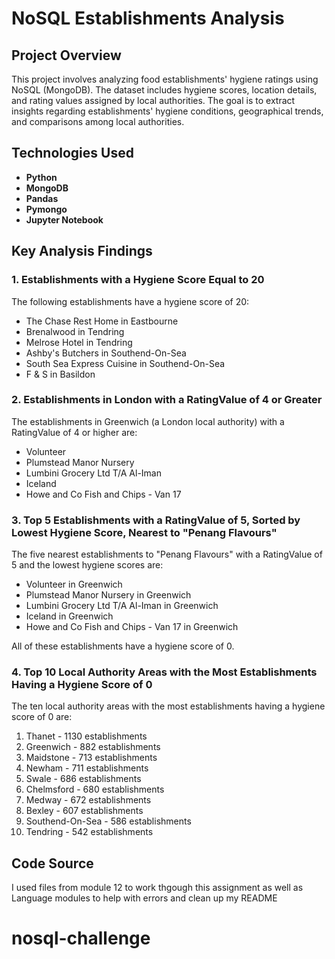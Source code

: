 # NoSQL Establishments Analysis

## Project Overview
This project involves analyzing food establishments' hygiene ratings using NoSQL (MongoDB). The dataset includes hygiene scores, location details, and rating values assigned by local authorities. The goal is to extract insights regarding establishments' hygiene conditions, geographical trends, and comparisons among local authorities.

## Technologies Used
- **Python**
- **MongoDB**
- **Pandas**
- **Pymongo**
- **Jupyter Notebook**

## Key Analysis Findings

### **1. Establishments with a Hygiene Score Equal to 20**
The following establishments have a hygiene score of 20:
- The Chase Rest Home in Eastbourne
- Brenalwood in Tendring
- Melrose Hotel in Tendring
- Ashby's Butchers in Southend-On-Sea
- South Sea Express Cuisine in Southend-On-Sea
- F & S in Basildon

### **2. Establishments in London with a RatingValue of 4 or Greater**
The establishments in Greenwich (a London local authority) with a RatingValue of 4 or higher are:
- Volunteer
- Plumstead Manor Nursery
- Lumbini Grocery Ltd T/A Al-Iman
- Iceland
- Howe and Co Fish and Chips - Van 17

### **3. Top 5 Establishments with a RatingValue of 5, Sorted by Lowest Hygiene Score, Nearest to "Penang Flavours"**
The five nearest establishments to "Penang Flavours" with a RatingValue of 5 and the lowest hygiene scores are:
- Volunteer in Greenwich
- Plumstead Manor Nursery in Greenwich
- Lumbini Grocery Ltd T/A Al-Iman in Greenwich
- Iceland in Greenwich
- Howe and Co Fish and Chips - Van 17 in Greenwich

All of these establishments have a hygiene score of 0.

### **4. Top 10 Local Authority Areas with the Most Establishments Having a Hygiene Score of 0**
The ten local authority areas with the most establishments having a hygiene score of 0 are:
1. Thanet - 1130 establishments
2. Greenwich - 882 establishments
3. Maidstone - 713 establishments
4. Newham - 711 establishments
5. Swale - 686 establishments
6. Chelmsford - 680 establishments
7. Medway - 672 establishments
8. Bexley - 607 establishments
9. Southend-On-Sea - 586 establishments
10. Tendring - 542 establishments


## Code Source
I used files from module 12 to work thgough this assignment as well as Language modules to help with errors and clean up my README



# nosql-challenge

